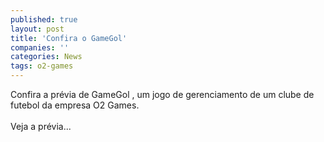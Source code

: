 ```yaml
---
published: true
layout: post
title: 'Confira o GameGol'
companies: ''
categories: News
tags: o2-games
---
```

Confira a prévia de GameGol
, um jogo de gerenciamento de um clube de futebol da empresa O2 Games.<br /><br />Veja a prévia...

